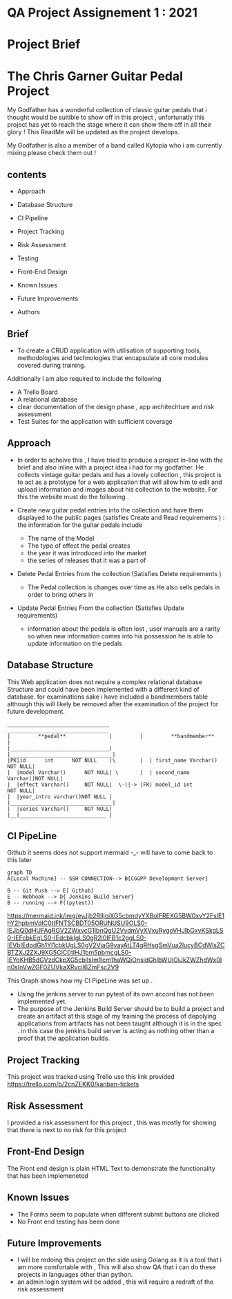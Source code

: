 # QA Project Assignement 1 : 2021


# Project Brief

# The Chris Garner Guitar Pedal Project

My Godfather has a wonderful collection of classic guitar pedals that i thought would be suitible to show off in this project , unfortunatly this project has yet to reach the stage where it can show them off in all their glory !
This ReadMe will be updated as the project develops.

My Godfather is also a member of a band called Kytopia who i am currently mixing please check them out ! 

  
##  contents

 -  Approach 


- Database Structure
- CI Pipeline 
- Project Tracking
- Risk Assessment
- Testing
- Front-End Design
- Known Issues
- Future Improvements
- Authors


## Brief 

- To create a CRUD application with utilisation of supporting tools,
methodologies and technologies that encapsulate all core modules
covered during training.

Additionally I am also required to include the following 
- A Trello Board 
- A relational database 
- clear documentation of the design phase , app architechture and risk assessment 
- Test Suites for the application with sufficient coverage


## Approach

- In order to acheive this , I have tried to produce a project in-line with the brief and also inline with a project idea i had for my godfather. He collects vintage guitar pedals and has a lovely collection , this project is to act as a prototype for a web application that will allow him to edit and upload information and images about his collection to the website. For this the website must do the following . 

- Create new guitar pedal entries into the collection and have them displayed to the public pages (satisfies Create and Read requirements ) 
	: the information for the guitar pedals include 
	- The name of the Model
	- The type of effect the pedal creates 
	- the year it was introduced into the market 
	- the series of releases that it was a part of 

- Delete Pedal Entries from the collection (Satisfies Delete requirements )
	- The Pedal collection is changes over time as He also sells pedals in order to bring others in 

- Update Pedal Entries From the collection (Satisfies Update requirements)
	- information about the pedals is often lost , user manuals are a rarity so when new information 
	comes into his possession he is able to update information on the pedals 




## Database Structure

This Web application does not require a complex relational database Structure and could have been implemented with a different kind of database. for examinations sake i have included a bandmembers table although this will likely be removed after the examination of the project for future development. 

    _________________________________           _________________________________               
	|         **pedal**              |         |         **bandmember**          |
    |________________________________|         |_________________________________|
	|PK|id 		int 	 NOT NULL    |\        |  | first_name Varchar() NOT NULL|
	|  |model Varchar() 	 NOT NULL| \       |  | second_name Varchar()NOT NULL| 
	|  |effect Varchar()	 NOT NULL|  \-||-> |FK| model_id int         NOT NULL|
	|  |year_intro varchar()NOT NULL |         |_________________________________|
	|  |series Varchar() 	 NOT NULL|			
	|__|____________________________ |
   


## CI PipeLine

Github it seems does not support mermaid -_- will have to come back to this later

```mermaid
graph TD
A[Local Machine] -- SSH CONNECTION--> B[CGGPP Development Server]

B -- Git Push --> E[ Github]
E -- Webhook --> D{ Jenkins Build Server}
B -- running --> F((pytest))

```
https://mermaid.ink/img/eyJjb2RlIjoiXG5cbmdyYXBoIFREXG5BW0xvY2FsIE1hY2hpbmVdIC0tIFNTSCBDT05ORUNUSU9OLS0-IEJbQ0dHUFAgRGV2ZWxvcG1lbnQgU2VydmVyXVxuRygoVHJlbGxvKSkgLS0-IEFcbkEgLS0-IEdcbkIgLS0gR2l0IFB1c2ggLS0-IEVbIEdpdGh1Yl1cbkUgLS0gV2ViaG9vayAtLT4gRHsgSmVua2lucyBCdWlsZCBTZXJ2ZXJ9XG5CIC0tIHJ1bm5pbmcgLS0-IEYoKHB5dGVzdCkpXG5cbiIsIm1lcm1haWQiOnsidGhlbWUiOiJkZWZhdWx0In0sInVwZGF0ZUVkaXRvciI6ZmFsc2V9

This Graph shows how my CI PipeLine was set up .
- Using the jenkins server to run pytest of its own accord has not been implemented yet.
- The purpose of the Jenkins Build Server should be to build a project and create an artifact at this stage of my training the process of depolying applications from artifacts has not been taught although it is in the spec . in this case the jenkins build server is acting as nothing other than a proof that the application builds.


## Project Tracking

This project was tracked using Trello 
use this link provided https://trello.com/b/2cnZEKK0/kanban-tickets


## Risk Assessment

I provided a risk assessment for this project , this was mostly for showing that there is next to no risk for this project 

## Front-End Design 

The Front end design is plain HTML Text to demonstrate the functionality that has been implemeneted 

## Known Issues

- The Forms seem to populate when different submit buttons are clicked 
- No Front end testing has been done 


## Future Improvements

- I will be redoing this project on the side using Golang as it is a tool that i am more comfortable with , This will also show QA that i can do these projects in languages other than python. 
- an admin login system will be added , this will require a redraft of the risk assessment 